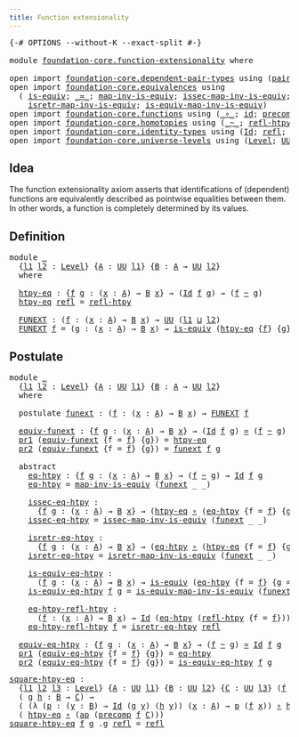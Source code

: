 ```yaml
---
title: Function extensionality
---
```


<pre class="Agda"><a id="49" class="Symbol">{-#</a> <a id="53" class="Keyword">OPTIONS</a> <a id="61" class="Pragma">--without-K</a> <a id="73" class="Pragma">--exact-split</a> <a id="87" class="Symbol">#-}</a>

<a id="92" class="Keyword">module</a> <a id="99" href="foundation-core.function-extensionality.html" class="Module">foundation-core.function-extensionality</a> <a id="139" class="Keyword">where</a>

<a id="146" class="Keyword">open</a> <a id="151" class="Keyword">import</a> <a id="158" href="foundation-core.dependent-pair-types.html" class="Module">foundation-core.dependent-pair-types</a> <a id="195" class="Keyword">using</a> <a id="201" class="Symbol">(</a><a id="202" href="foundation-core.dependent-pair-types.html#575" class="InductiveConstructor">pair</a><a id="206" class="Symbol">;</a> <a id="208" href="foundation-core.dependent-pair-types.html#592" class="Field">pr1</a><a id="211" class="Symbol">;</a> <a id="213" href="foundation-core.dependent-pair-types.html#604" class="Field">pr2</a><a id="216" class="Symbol">)</a>
<a id="218" class="Keyword">open</a> <a id="223" class="Keyword">import</a> <a id="230" href="foundation-core.equivalences.html" class="Module">foundation-core.equivalences</a> <a id="259" class="Keyword">using</a>
  <a id="267" class="Symbol">(</a> <a id="269" href="foundation-core.equivalences.html#1542" class="Function">is-equiv</a><a id="277" class="Symbol">;</a> <a id="279" href="foundation-core.equivalences.html#1607" class="Function Operator">_≃_</a><a id="282" class="Symbol">;</a> <a id="284" href="foundation-core.equivalences.html#4173" class="Function">map-inv-is-equiv</a><a id="300" class="Symbol">;</a> <a id="302" href="foundation-core.equivalences.html#4251" class="Function">issec-map-inv-is-equiv</a><a id="324" class="Symbol">;</a>
    <a id="330" href="foundation-core.equivalences.html#4381" class="Function">isretr-map-inv-is-equiv</a><a id="353" class="Symbol">;</a> <a id="355" href="foundation-core.equivalences.html#4706" class="Function">is-equiv-map-inv-is-equiv</a><a id="380" class="Symbol">)</a>
<a id="382" class="Keyword">open</a> <a id="387" class="Keyword">import</a> <a id="394" href="foundation-core.functions.html" class="Module">foundation-core.functions</a> <a id="420" class="Keyword">using</a> <a id="426" class="Symbol">(</a><a id="427" href="foundation-core.functions.html#407" class="Function Operator">_∘_</a><a id="430" class="Symbol">;</a> <a id="432" href="foundation-core.functions.html#309" class="Function">id</a><a id="434" class="Symbol">;</a> <a id="436" href="foundation-core.functions.html#925" class="Function">precomp</a><a id="443" class="Symbol">)</a>
<a id="445" class="Keyword">open</a> <a id="450" class="Keyword">import</a> <a id="457" href="foundation-core.homotopies.html" class="Module">foundation-core.homotopies</a> <a id="484" class="Keyword">using</a> <a id="490" class="Symbol">(</a><a id="491" href="foundation-core.homotopies.html#467" class="Function Operator">_~_</a><a id="494" class="Symbol">;</a> <a id="496" href="foundation-core.homotopies.html#632" class="Function">refl-htpy</a><a id="505" class="Symbol">)</a>
<a id="507" class="Keyword">open</a> <a id="512" class="Keyword">import</a> <a id="519" href="foundation-core.identity-types.html" class="Module">foundation-core.identity-types</a> <a id="550" class="Keyword">using</a> <a id="556" class="Symbol">(</a><a id="557" href="foundation-core.identity-types.html#641" class="Datatype">Id</a><a id="559" class="Symbol">;</a> <a id="561" href="foundation-core.identity-types.html#694" class="InductiveConstructor">refl</a><a id="565" class="Symbol">;</a> <a id="567" href="foundation-core.identity-types.html#2853" class="Function">ap</a><a id="569" class="Symbol">)</a>
<a id="571" class="Keyword">open</a> <a id="576" class="Keyword">import</a> <a id="583" href="foundation-core.universe-levels.html" class="Module">foundation-core.universe-levels</a> <a id="615" class="Keyword">using</a> <a id="621" class="Symbol">(</a><a id="622" href="Agda.Primitive.html#597" class="Postulate">Level</a><a id="627" class="Symbol">;</a> <a id="629" href="foundation-core.universe-levels.html#222" class="Primitive">UU</a><a id="631" class="Symbol">;</a> <a id="633" href="Agda.Primitive.html#810" class="Primitive Operator">_⊔_</a><a id="636" class="Symbol">)</a>
</pre>
## Idea

The function extensionality axiom asserts that identifications of (dependent) functions are equivalently described as pointwise equalities between them. In other words, a function is completely determined by its values.

## Definition

<pre class="Agda"><a id="896" class="Keyword">module</a> <a id="903" href="foundation-core.function-extensionality.html#903" class="Module">_</a>
  <a id="907" class="Symbol">{</a><a id="908" href="foundation-core.function-extensionality.html#908" class="Bound">l1</a> <a id="911" href="foundation-core.function-extensionality.html#911" class="Bound">l2</a> <a id="914" class="Symbol">:</a> <a id="916" href="Agda.Primitive.html#597" class="Postulate">Level</a><a id="921" class="Symbol">}</a> <a id="923" class="Symbol">{</a><a id="924" href="foundation-core.function-extensionality.html#924" class="Bound">A</a> <a id="926" class="Symbol">:</a> <a id="928" href="foundation-core.universe-levels.html#222" class="Primitive">UU</a> <a id="931" href="foundation-core.function-extensionality.html#908" class="Bound">l1</a><a id="933" class="Symbol">}</a> <a id="935" class="Symbol">{</a><a id="936" href="foundation-core.function-extensionality.html#936" class="Bound">B</a> <a id="938" class="Symbol">:</a> <a id="940" href="foundation-core.function-extensionality.html#924" class="Bound">A</a> <a id="942" class="Symbol">→</a> <a id="944" href="foundation-core.universe-levels.html#222" class="Primitive">UU</a> <a id="947" href="foundation-core.function-extensionality.html#911" class="Bound">l2</a><a id="949" class="Symbol">}</a>
  <a id="953" class="Keyword">where</a>
  
  <a id="964" href="foundation-core.function-extensionality.html#964" class="Function">htpy-eq</a> <a id="972" class="Symbol">:</a> <a id="974" class="Symbol">{</a><a id="975" href="foundation-core.function-extensionality.html#975" class="Bound">f</a> <a id="977" href="foundation-core.function-extensionality.html#977" class="Bound">g</a> <a id="979" class="Symbol">:</a> <a id="981" class="Symbol">(</a><a id="982" href="foundation-core.function-extensionality.html#982" class="Bound">x</a> <a id="984" class="Symbol">:</a> <a id="986" href="foundation-core.function-extensionality.html#924" class="Bound">A</a><a id="987" class="Symbol">)</a> <a id="989" class="Symbol">→</a> <a id="991" href="foundation-core.function-extensionality.html#936" class="Bound">B</a> <a id="993" href="foundation-core.function-extensionality.html#982" class="Bound">x</a><a id="994" class="Symbol">}</a> <a id="996" class="Symbol">→</a> <a id="998" class="Symbol">(</a><a id="999" href="foundation-core.identity-types.html#641" class="Datatype">Id</a> <a id="1002" href="foundation-core.function-extensionality.html#975" class="Bound">f</a> <a id="1004" href="foundation-core.function-extensionality.html#977" class="Bound">g</a><a id="1005" class="Symbol">)</a> <a id="1007" class="Symbol">→</a> <a id="1009" class="Symbol">(</a><a id="1010" href="foundation-core.function-extensionality.html#975" class="Bound">f</a> <a id="1012" href="foundation-core.homotopies.html#467" class="Function Operator">~</a> <a id="1014" href="foundation-core.function-extensionality.html#977" class="Bound">g</a><a id="1015" class="Symbol">)</a>
  <a id="1019" href="foundation-core.function-extensionality.html#964" class="Function">htpy-eq</a> <a id="1027" href="foundation-core.identity-types.html#694" class="InductiveConstructor">refl</a> <a id="1032" class="Symbol">=</a> <a id="1034" href="foundation-core.homotopies.html#632" class="Function">refl-htpy</a>

  <a id="1047" href="foundation-core.function-extensionality.html#1047" class="Function">FUNEXT</a> <a id="1054" class="Symbol">:</a> <a id="1056" class="Symbol">(</a><a id="1057" href="foundation-core.function-extensionality.html#1057" class="Bound">f</a> <a id="1059" class="Symbol">:</a> <a id="1061" class="Symbol">(</a><a id="1062" href="foundation-core.function-extensionality.html#1062" class="Bound">x</a> <a id="1064" class="Symbol">:</a> <a id="1066" href="foundation-core.function-extensionality.html#924" class="Bound">A</a><a id="1067" class="Symbol">)</a> <a id="1069" class="Symbol">→</a> <a id="1071" href="foundation-core.function-extensionality.html#936" class="Bound">B</a> <a id="1073" href="foundation-core.function-extensionality.html#1062" class="Bound">x</a><a id="1074" class="Symbol">)</a> <a id="1076" class="Symbol">→</a> <a id="1078" href="foundation-core.universe-levels.html#222" class="Primitive">UU</a> <a id="1081" class="Symbol">(</a><a id="1082" href="foundation-core.function-extensionality.html#908" class="Bound">l1</a> <a id="1085" href="Agda.Primitive.html#810" class="Primitive Operator">⊔</a> <a id="1087" href="foundation-core.function-extensionality.html#911" class="Bound">l2</a><a id="1089" class="Symbol">)</a>
  <a id="1093" href="foundation-core.function-extensionality.html#1047" class="Function">FUNEXT</a> <a id="1100" href="foundation-core.function-extensionality.html#1100" class="Bound">f</a> <a id="1102" class="Symbol">=</a> <a id="1104" class="Symbol">(</a><a id="1105" href="foundation-core.function-extensionality.html#1105" class="Bound">g</a> <a id="1107" class="Symbol">:</a> <a id="1109" class="Symbol">(</a><a id="1110" href="foundation-core.function-extensionality.html#1110" class="Bound">x</a> <a id="1112" class="Symbol">:</a> <a id="1114" href="foundation-core.function-extensionality.html#924" class="Bound">A</a><a id="1115" class="Symbol">)</a> <a id="1117" class="Symbol">→</a> <a id="1119" href="foundation-core.function-extensionality.html#936" class="Bound">B</a> <a id="1121" href="foundation-core.function-extensionality.html#1110" class="Bound">x</a><a id="1122" class="Symbol">)</a> <a id="1124" class="Symbol">→</a> <a id="1126" href="foundation-core.equivalences.html#1542" class="Function">is-equiv</a> <a id="1135" class="Symbol">(</a><a id="1136" href="foundation-core.function-extensionality.html#964" class="Function">htpy-eq</a> <a id="1144" class="Symbol">{</a><a id="1145" href="foundation-core.function-extensionality.html#1100" class="Bound">f</a><a id="1146" class="Symbol">}</a> <a id="1148" class="Symbol">{</a><a id="1149" href="foundation-core.function-extensionality.html#1105" class="Bound">g</a><a id="1150" class="Symbol">})</a>
</pre>
## Postulate

<pre class="Agda"><a id="1180" class="Keyword">module</a> <a id="1187" href="foundation-core.function-extensionality.html#1187" class="Module">_</a>
  <a id="1191" class="Symbol">{</a><a id="1192" href="foundation-core.function-extensionality.html#1192" class="Bound">l1</a> <a id="1195" href="foundation-core.function-extensionality.html#1195" class="Bound">l2</a> <a id="1198" class="Symbol">:</a> <a id="1200" href="Agda.Primitive.html#597" class="Postulate">Level</a><a id="1205" class="Symbol">}</a> <a id="1207" class="Symbol">{</a><a id="1208" href="foundation-core.function-extensionality.html#1208" class="Bound">A</a> <a id="1210" class="Symbol">:</a> <a id="1212" href="foundation-core.universe-levels.html#222" class="Primitive">UU</a> <a id="1215" href="foundation-core.function-extensionality.html#1192" class="Bound">l1</a><a id="1217" class="Symbol">}</a> <a id="1219" class="Symbol">{</a><a id="1220" href="foundation-core.function-extensionality.html#1220" class="Bound">B</a> <a id="1222" class="Symbol">:</a> <a id="1224" href="foundation-core.function-extensionality.html#1208" class="Bound">A</a> <a id="1226" class="Symbol">→</a> <a id="1228" href="foundation-core.universe-levels.html#222" class="Primitive">UU</a> <a id="1231" href="foundation-core.function-extensionality.html#1195" class="Bound">l2</a><a id="1233" class="Symbol">}</a>
  <a id="1237" class="Keyword">where</a>
  
  <a id="1248" class="Keyword">postulate</a> <a id="1258" href="foundation-core.function-extensionality.html#1258" class="Postulate">funext</a> <a id="1265" class="Symbol">:</a> <a id="1267" class="Symbol">(</a><a id="1268" href="foundation-core.function-extensionality.html#1268" class="Bound">f</a> <a id="1270" class="Symbol">:</a> <a id="1272" class="Symbol">(</a><a id="1273" href="foundation-core.function-extensionality.html#1273" class="Bound">x</a> <a id="1275" class="Symbol">:</a> <a id="1277" href="foundation-core.function-extensionality.html#1208" class="Bound">A</a><a id="1278" class="Symbol">)</a> <a id="1280" class="Symbol">→</a> <a id="1282" href="foundation-core.function-extensionality.html#1220" class="Bound">B</a> <a id="1284" href="foundation-core.function-extensionality.html#1273" class="Bound">x</a><a id="1285" class="Symbol">)</a> <a id="1287" class="Symbol">→</a> <a id="1289" href="foundation-core.function-extensionality.html#1047" class="Function">FUNEXT</a> <a id="1296" href="foundation-core.function-extensionality.html#1268" class="Bound">f</a>

  <a id="1301" href="foundation-core.function-extensionality.html#1301" class="Function">equiv-funext</a> <a id="1314" class="Symbol">:</a> <a id="1316" class="Symbol">{</a><a id="1317" href="foundation-core.function-extensionality.html#1317" class="Bound">f</a> <a id="1319" href="foundation-core.function-extensionality.html#1319" class="Bound">g</a> <a id="1321" class="Symbol">:</a> <a id="1323" class="Symbol">(</a><a id="1324" href="foundation-core.function-extensionality.html#1324" class="Bound">x</a> <a id="1326" class="Symbol">:</a> <a id="1328" href="foundation-core.function-extensionality.html#1208" class="Bound">A</a><a id="1329" class="Symbol">)</a> <a id="1331" class="Symbol">→</a> <a id="1333" href="foundation-core.function-extensionality.html#1220" class="Bound">B</a> <a id="1335" href="foundation-core.function-extensionality.html#1324" class="Bound">x</a><a id="1336" class="Symbol">}</a> <a id="1338" class="Symbol">→</a> <a id="1340" class="Symbol">(</a><a id="1341" href="foundation-core.identity-types.html#641" class="Datatype">Id</a> <a id="1344" href="foundation-core.function-extensionality.html#1317" class="Bound">f</a> <a id="1346" href="foundation-core.function-extensionality.html#1319" class="Bound">g</a><a id="1347" class="Symbol">)</a> <a id="1349" href="foundation-core.equivalences.html#1607" class="Function Operator">≃</a> <a id="1351" class="Symbol">(</a><a id="1352" href="foundation-core.function-extensionality.html#1317" class="Bound">f</a> <a id="1354" href="foundation-core.homotopies.html#467" class="Function Operator">~</a> <a id="1356" href="foundation-core.function-extensionality.html#1319" class="Bound">g</a><a id="1357" class="Symbol">)</a>
  <a id="1361" href="foundation-core.dependent-pair-types.html#592" class="Field">pr1</a> <a id="1365" class="Symbol">(</a><a id="1366" href="foundation-core.function-extensionality.html#1301" class="Function">equiv-funext</a> <a id="1379" class="Symbol">{</a><a id="1380" class="Argument">f</a> <a id="1382" class="Symbol">=</a> <a id="1384" href="foundation-core.function-extensionality.html#1384" class="Bound">f</a><a id="1385" class="Symbol">}</a> <a id="1387" class="Symbol">{</a><a id="1388" href="foundation-core.function-extensionality.html#1388" class="Bound">g</a><a id="1389" class="Symbol">})</a> <a id="1392" class="Symbol">=</a> <a id="1394" href="foundation-core.function-extensionality.html#964" class="Function">htpy-eq</a>
  <a id="1404" href="foundation-core.dependent-pair-types.html#604" class="Field">pr2</a> <a id="1408" class="Symbol">(</a><a id="1409" href="foundation-core.function-extensionality.html#1301" class="Function">equiv-funext</a> <a id="1422" class="Symbol">{</a><a id="1423" class="Argument">f</a> <a id="1425" class="Symbol">=</a> <a id="1427" href="foundation-core.function-extensionality.html#1427" class="Bound">f</a><a id="1428" class="Symbol">}</a> <a id="1430" class="Symbol">{</a><a id="1431" href="foundation-core.function-extensionality.html#1431" class="Bound">g</a><a id="1432" class="Symbol">})</a> <a id="1435" class="Symbol">=</a> <a id="1437" href="foundation-core.function-extensionality.html#1258" class="Postulate">funext</a> <a id="1444" href="foundation-core.function-extensionality.html#1427" class="Bound">f</a> <a id="1446" href="foundation-core.function-extensionality.html#1431" class="Bound">g</a>

  <a id="1451" class="Keyword">abstract</a>
    <a id="1464" href="foundation-core.function-extensionality.html#1464" class="Function">eq-htpy</a> <a id="1472" class="Symbol">:</a> <a id="1474" class="Symbol">{</a><a id="1475" href="foundation-core.function-extensionality.html#1475" class="Bound">f</a> <a id="1477" href="foundation-core.function-extensionality.html#1477" class="Bound">g</a> <a id="1479" class="Symbol">:</a> <a id="1481" class="Symbol">(</a><a id="1482" href="foundation-core.function-extensionality.html#1482" class="Bound">x</a> <a id="1484" class="Symbol">:</a> <a id="1486" href="foundation-core.function-extensionality.html#1208" class="Bound">A</a><a id="1487" class="Symbol">)</a> <a id="1489" class="Symbol">→</a> <a id="1491" href="foundation-core.function-extensionality.html#1220" class="Bound">B</a> <a id="1493" href="foundation-core.function-extensionality.html#1482" class="Bound">x</a><a id="1494" class="Symbol">}</a> <a id="1496" class="Symbol">→</a> <a id="1498" class="Symbol">(</a><a id="1499" href="foundation-core.function-extensionality.html#1475" class="Bound">f</a> <a id="1501" href="foundation-core.homotopies.html#467" class="Function Operator">~</a> <a id="1503" href="foundation-core.function-extensionality.html#1477" class="Bound">g</a><a id="1504" class="Symbol">)</a> <a id="1506" class="Symbol">→</a> <a id="1508" href="foundation-core.identity-types.html#641" class="Datatype">Id</a> <a id="1511" href="foundation-core.function-extensionality.html#1475" class="Bound">f</a> <a id="1513" href="foundation-core.function-extensionality.html#1477" class="Bound">g</a>
    <a id="1519" href="foundation-core.function-extensionality.html#1464" class="Function">eq-htpy</a> <a id="1527" class="Symbol">=</a> <a id="1529" href="foundation-core.equivalences.html#4173" class="Function">map-inv-is-equiv</a> <a id="1546" class="Symbol">(</a><a id="1547" href="foundation-core.function-extensionality.html#1258" class="Postulate">funext</a> <a id="1554" class="Symbol">_</a> <a id="1556" class="Symbol">_)</a>
  
    <a id="1566" href="foundation-core.function-extensionality.html#1566" class="Function">issec-eq-htpy</a> <a id="1580" class="Symbol">:</a>
      <a id="1588" class="Symbol">{</a><a id="1589" href="foundation-core.function-extensionality.html#1589" class="Bound">f</a> <a id="1591" href="foundation-core.function-extensionality.html#1591" class="Bound">g</a> <a id="1593" class="Symbol">:</a> <a id="1595" class="Symbol">(</a><a id="1596" href="foundation-core.function-extensionality.html#1596" class="Bound">x</a> <a id="1598" class="Symbol">:</a> <a id="1600" href="foundation-core.function-extensionality.html#1208" class="Bound">A</a><a id="1601" class="Symbol">)</a> <a id="1603" class="Symbol">→</a> <a id="1605" href="foundation-core.function-extensionality.html#1220" class="Bound">B</a> <a id="1607" href="foundation-core.function-extensionality.html#1596" class="Bound">x</a><a id="1608" class="Symbol">}</a> <a id="1610" class="Symbol">→</a> <a id="1612" class="Symbol">(</a><a id="1613" href="foundation-core.function-extensionality.html#964" class="Function">htpy-eq</a> <a id="1621" href="foundation-core.functions.html#407" class="Function Operator">∘</a> <a id="1623" class="Symbol">(</a><a id="1624" href="foundation-core.function-extensionality.html#1464" class="Function">eq-htpy</a> <a id="1632" class="Symbol">{</a><a id="1633" class="Argument">f</a> <a id="1635" class="Symbol">=</a> <a id="1637" href="foundation-core.function-extensionality.html#1589" class="Bound">f</a><a id="1638" class="Symbol">}</a> <a id="1640" class="Symbol">{</a><a id="1641" class="Argument">g</a> <a id="1643" class="Symbol">=</a> <a id="1645" href="foundation-core.function-extensionality.html#1591" class="Bound">g</a><a id="1646" class="Symbol">}))</a> <a id="1650" href="foundation-core.homotopies.html#467" class="Function Operator">~</a> <a id="1652" href="foundation-core.functions.html#309" class="Function">id</a>
    <a id="1659" href="foundation-core.function-extensionality.html#1566" class="Function">issec-eq-htpy</a> <a id="1673" class="Symbol">=</a> <a id="1675" href="foundation-core.equivalences.html#4251" class="Function">issec-map-inv-is-equiv</a> <a id="1698" class="Symbol">(</a><a id="1699" href="foundation-core.function-extensionality.html#1258" class="Postulate">funext</a> <a id="1706" class="Symbol">_</a> <a id="1708" class="Symbol">_)</a>
  
    <a id="1718" href="foundation-core.function-extensionality.html#1718" class="Function">isretr-eq-htpy</a> <a id="1733" class="Symbol">:</a>
      <a id="1741" class="Symbol">{</a><a id="1742" href="foundation-core.function-extensionality.html#1742" class="Bound">f</a> <a id="1744" href="foundation-core.function-extensionality.html#1744" class="Bound">g</a> <a id="1746" class="Symbol">:</a> <a id="1748" class="Symbol">(</a><a id="1749" href="foundation-core.function-extensionality.html#1749" class="Bound">x</a> <a id="1751" class="Symbol">:</a> <a id="1753" href="foundation-core.function-extensionality.html#1208" class="Bound">A</a><a id="1754" class="Symbol">)</a> <a id="1756" class="Symbol">→</a> <a id="1758" href="foundation-core.function-extensionality.html#1220" class="Bound">B</a> <a id="1760" href="foundation-core.function-extensionality.html#1749" class="Bound">x</a><a id="1761" class="Symbol">}</a> <a id="1763" class="Symbol">→</a> <a id="1765" class="Symbol">(</a><a id="1766" href="foundation-core.function-extensionality.html#1464" class="Function">eq-htpy</a> <a id="1774" href="foundation-core.functions.html#407" class="Function Operator">∘</a> <a id="1776" class="Symbol">(</a><a id="1777" href="foundation-core.function-extensionality.html#964" class="Function">htpy-eq</a> <a id="1785" class="Symbol">{</a><a id="1786" class="Argument">f</a> <a id="1788" class="Symbol">=</a> <a id="1790" href="foundation-core.function-extensionality.html#1742" class="Bound">f</a><a id="1791" class="Symbol">}</a> <a id="1793" class="Symbol">{</a><a id="1794" class="Argument">g</a> <a id="1796" class="Symbol">=</a> <a id="1798" href="foundation-core.function-extensionality.html#1744" class="Bound">g</a><a id="1799" class="Symbol">}))</a> <a id="1803" href="foundation-core.homotopies.html#467" class="Function Operator">~</a> <a id="1805" href="foundation-core.functions.html#309" class="Function">id</a>
    <a id="1812" href="foundation-core.function-extensionality.html#1718" class="Function">isretr-eq-htpy</a> <a id="1827" class="Symbol">=</a> <a id="1829" href="foundation-core.equivalences.html#4381" class="Function">isretr-map-inv-is-equiv</a> <a id="1853" class="Symbol">(</a><a id="1854" href="foundation-core.function-extensionality.html#1258" class="Postulate">funext</a> <a id="1861" class="Symbol">_</a> <a id="1863" class="Symbol">_)</a>

    <a id="1871" href="foundation-core.function-extensionality.html#1871" class="Function">is-equiv-eq-htpy</a> <a id="1888" class="Symbol">:</a>
      <a id="1896" class="Symbol">(</a><a id="1897" href="foundation-core.function-extensionality.html#1897" class="Bound">f</a> <a id="1899" href="foundation-core.function-extensionality.html#1899" class="Bound">g</a> <a id="1901" class="Symbol">:</a> <a id="1903" class="Symbol">(</a><a id="1904" href="foundation-core.function-extensionality.html#1904" class="Bound">x</a> <a id="1906" class="Symbol">:</a> <a id="1908" href="foundation-core.function-extensionality.html#1208" class="Bound">A</a><a id="1909" class="Symbol">)</a> <a id="1911" class="Symbol">→</a> <a id="1913" href="foundation-core.function-extensionality.html#1220" class="Bound">B</a> <a id="1915" href="foundation-core.function-extensionality.html#1904" class="Bound">x</a><a id="1916" class="Symbol">)</a> <a id="1918" class="Symbol">→</a> <a id="1920" href="foundation-core.equivalences.html#1542" class="Function">is-equiv</a> <a id="1929" class="Symbol">(</a><a id="1930" href="foundation-core.function-extensionality.html#1464" class="Function">eq-htpy</a> <a id="1938" class="Symbol">{</a><a id="1939" class="Argument">f</a> <a id="1941" class="Symbol">=</a> <a id="1943" href="foundation-core.function-extensionality.html#1897" class="Bound">f</a><a id="1944" class="Symbol">}</a> <a id="1946" class="Symbol">{</a><a id="1947" class="Argument">g</a> <a id="1949" class="Symbol">=</a> <a id="1951" href="foundation-core.function-extensionality.html#1899" class="Bound">g</a><a id="1952" class="Symbol">})</a>
    <a id="1959" href="foundation-core.function-extensionality.html#1871" class="Function">is-equiv-eq-htpy</a> <a id="1976" href="foundation-core.function-extensionality.html#1976" class="Bound">f</a> <a id="1978" href="foundation-core.function-extensionality.html#1978" class="Bound">g</a> <a id="1980" class="Symbol">=</a> <a id="1982" href="foundation-core.equivalences.html#4706" class="Function">is-equiv-map-inv-is-equiv</a> <a id="2008" class="Symbol">(</a><a id="2009" href="foundation-core.function-extensionality.html#1258" class="Postulate">funext</a> <a id="2016" class="Symbol">_</a> <a id="2018" class="Symbol">_)</a>

    <a id="2026" href="foundation-core.function-extensionality.html#2026" class="Function">eq-htpy-refl-htpy</a> <a id="2044" class="Symbol">:</a>
      <a id="2052" class="Symbol">(</a><a id="2053" href="foundation-core.function-extensionality.html#2053" class="Bound">f</a> <a id="2055" class="Symbol">:</a> <a id="2057" class="Symbol">(</a><a id="2058" href="foundation-core.function-extensionality.html#2058" class="Bound">x</a> <a id="2060" class="Symbol">:</a> <a id="2062" href="foundation-core.function-extensionality.html#1208" class="Bound">A</a><a id="2063" class="Symbol">)</a> <a id="2065" class="Symbol">→</a> <a id="2067" href="foundation-core.function-extensionality.html#1220" class="Bound">B</a> <a id="2069" href="foundation-core.function-extensionality.html#2058" class="Bound">x</a><a id="2070" class="Symbol">)</a> <a id="2072" class="Symbol">→</a> <a id="2074" href="foundation-core.identity-types.html#641" class="Datatype">Id</a> <a id="2077" class="Symbol">(</a><a id="2078" href="foundation-core.function-extensionality.html#1464" class="Function">eq-htpy</a> <a id="2086" class="Symbol">(</a><a id="2087" href="foundation-core.homotopies.html#632" class="Function">refl-htpy</a> <a id="2097" class="Symbol">{</a><a id="2098" class="Argument">f</a> <a id="2100" class="Symbol">=</a> <a id="2102" href="foundation-core.function-extensionality.html#2053" class="Bound">f</a><a id="2103" class="Symbol">}))</a> <a id="2107" href="foundation-core.identity-types.html#694" class="InductiveConstructor">refl</a>
    <a id="2116" href="foundation-core.function-extensionality.html#2026" class="Function">eq-htpy-refl-htpy</a> <a id="2134" href="foundation-core.function-extensionality.html#2134" class="Bound">f</a> <a id="2136" class="Symbol">=</a> <a id="2138" href="foundation-core.function-extensionality.html#1718" class="Function">isretr-eq-htpy</a> <a id="2153" href="foundation-core.identity-types.html#694" class="InductiveConstructor">refl</a>

  <a id="2161" href="foundation-core.function-extensionality.html#2161" class="Function">equiv-eq-htpy</a> <a id="2175" class="Symbol">:</a> <a id="2177" class="Symbol">{</a><a id="2178" href="foundation-core.function-extensionality.html#2178" class="Bound">f</a> <a id="2180" href="foundation-core.function-extensionality.html#2180" class="Bound">g</a> <a id="2182" class="Symbol">:</a> <a id="2184" class="Symbol">(</a><a id="2185" href="foundation-core.function-extensionality.html#2185" class="Bound">x</a> <a id="2187" class="Symbol">:</a> <a id="2189" href="foundation-core.function-extensionality.html#1208" class="Bound">A</a><a id="2190" class="Symbol">)</a> <a id="2192" class="Symbol">→</a> <a id="2194" href="foundation-core.function-extensionality.html#1220" class="Bound">B</a> <a id="2196" href="foundation-core.function-extensionality.html#2185" class="Bound">x</a><a id="2197" class="Symbol">}</a> <a id="2199" class="Symbol">→</a> <a id="2201" class="Symbol">(</a><a id="2202" href="foundation-core.function-extensionality.html#2178" class="Bound">f</a> <a id="2204" href="foundation-core.homotopies.html#467" class="Function Operator">~</a> <a id="2206" href="foundation-core.function-extensionality.html#2180" class="Bound">g</a><a id="2207" class="Symbol">)</a> <a id="2209" href="foundation-core.equivalences.html#1607" class="Function Operator">≃</a> <a id="2211" href="foundation-core.identity-types.html#641" class="Datatype">Id</a> <a id="2214" href="foundation-core.function-extensionality.html#2178" class="Bound">f</a> <a id="2216" href="foundation-core.function-extensionality.html#2180" class="Bound">g</a>
  <a id="2220" href="foundation-core.dependent-pair-types.html#592" class="Field">pr1</a> <a id="2224" class="Symbol">(</a><a id="2225" href="foundation-core.function-extensionality.html#2161" class="Function">equiv-eq-htpy</a> <a id="2239" class="Symbol">{</a><a id="2240" class="Argument">f</a> <a id="2242" class="Symbol">=</a> <a id="2244" href="foundation-core.function-extensionality.html#2244" class="Bound">f</a><a id="2245" class="Symbol">}</a> <a id="2247" class="Symbol">{</a><a id="2248" href="foundation-core.function-extensionality.html#2248" class="Bound">g</a><a id="2249" class="Symbol">})</a> <a id="2252" class="Symbol">=</a> <a id="2254" href="foundation-core.function-extensionality.html#1464" class="Function">eq-htpy</a>
  <a id="2264" href="foundation-core.dependent-pair-types.html#604" class="Field">pr2</a> <a id="2268" class="Symbol">(</a><a id="2269" href="foundation-core.function-extensionality.html#2161" class="Function">equiv-eq-htpy</a> <a id="2283" class="Symbol">{</a><a id="2284" class="Argument">f</a> <a id="2286" class="Symbol">=</a> <a id="2288" href="foundation-core.function-extensionality.html#2288" class="Bound">f</a><a id="2289" class="Symbol">}</a> <a id="2291" class="Symbol">{</a><a id="2292" href="foundation-core.function-extensionality.html#2292" class="Bound">g</a><a id="2293" class="Symbol">})</a> <a id="2296" class="Symbol">=</a> <a id="2298" href="foundation-core.function-extensionality.html#1871" class="Function">is-equiv-eq-htpy</a> <a id="2315" href="foundation-core.function-extensionality.html#2288" class="Bound">f</a> <a id="2317" href="foundation-core.function-extensionality.html#2292" class="Bound">g</a>
</pre>
<pre class="Agda"><a id="square-htpy-eq"></a><a id="2332" href="foundation-core.function-extensionality.html#2332" class="Function">square-htpy-eq</a> <a id="2347" class="Symbol">:</a>
  <a id="2351" class="Symbol">{</a><a id="2352" href="foundation-core.function-extensionality.html#2352" class="Bound">l1</a> <a id="2355" href="foundation-core.function-extensionality.html#2355" class="Bound">l2</a> <a id="2358" href="foundation-core.function-extensionality.html#2358" class="Bound">l3</a> <a id="2361" class="Symbol">:</a> <a id="2363" href="Agda.Primitive.html#597" class="Postulate">Level</a><a id="2368" class="Symbol">}</a> <a id="2370" class="Symbol">{</a><a id="2371" href="foundation-core.function-extensionality.html#2371" class="Bound">A</a> <a id="2373" class="Symbol">:</a> <a id="2375" href="foundation-core.universe-levels.html#222" class="Primitive">UU</a> <a id="2378" href="foundation-core.function-extensionality.html#2352" class="Bound">l1</a><a id="2380" class="Symbol">}</a> <a id="2382" class="Symbol">{</a><a id="2383" href="foundation-core.function-extensionality.html#2383" class="Bound">B</a> <a id="2385" class="Symbol">:</a> <a id="2387" href="foundation-core.universe-levels.html#222" class="Primitive">UU</a> <a id="2390" href="foundation-core.function-extensionality.html#2355" class="Bound">l2</a><a id="2392" class="Symbol">}</a> <a id="2394" class="Symbol">{</a><a id="2395" href="foundation-core.function-extensionality.html#2395" class="Bound">C</a> <a id="2397" class="Symbol">:</a> <a id="2399" href="foundation-core.universe-levels.html#222" class="Primitive">UU</a> <a id="2402" href="foundation-core.function-extensionality.html#2358" class="Bound">l3</a><a id="2404" class="Symbol">}</a> <a id="2406" class="Symbol">(</a><a id="2407" href="foundation-core.function-extensionality.html#2407" class="Bound">f</a> <a id="2409" class="Symbol">:</a> <a id="2411" href="foundation-core.function-extensionality.html#2371" class="Bound">A</a> <a id="2413" class="Symbol">→</a> <a id="2415" href="foundation-core.function-extensionality.html#2383" class="Bound">B</a><a id="2416" class="Symbol">)</a> <a id="2418" class="Symbol">→</a>
  <a id="2422" class="Symbol">(</a> <a id="2424" href="foundation-core.function-extensionality.html#2424" class="Bound">g</a> <a id="2426" href="foundation-core.function-extensionality.html#2426" class="Bound">h</a> <a id="2428" class="Symbol">:</a> <a id="2430" href="foundation-core.function-extensionality.html#2383" class="Bound">B</a> <a id="2432" class="Symbol">→</a> <a id="2434" href="foundation-core.function-extensionality.html#2395" class="Bound">C</a><a id="2435" class="Symbol">)</a> <a id="2437" class="Symbol">→</a>
  <a id="2441" class="Symbol">(</a> <a id="2443" class="Symbol">(λ</a> <a id="2446" class="Symbol">(</a><a id="2447" href="foundation-core.function-extensionality.html#2447" class="Bound">p</a> <a id="2449" class="Symbol">:</a> <a id="2451" class="Symbol">(</a><a id="2452" href="foundation-core.function-extensionality.html#2452" class="Bound">y</a> <a id="2454" class="Symbol">:</a> <a id="2456" href="foundation-core.function-extensionality.html#2383" class="Bound">B</a><a id="2457" class="Symbol">)</a> <a id="2459" class="Symbol">→</a> <a id="2461" href="foundation-core.identity-types.html#641" class="Datatype">Id</a> <a id="2464" class="Symbol">(</a><a id="2465" href="foundation-core.function-extensionality.html#2424" class="Bound">g</a> <a id="2467" href="foundation-core.function-extensionality.html#2452" class="Bound">y</a><a id="2468" class="Symbol">)</a> <a id="2470" class="Symbol">(</a><a id="2471" href="foundation-core.function-extensionality.html#2426" class="Bound">h</a> <a id="2473" href="foundation-core.function-extensionality.html#2452" class="Bound">y</a><a id="2474" class="Symbol">))</a> <a id="2477" class="Symbol">(</a><a id="2478" href="foundation-core.function-extensionality.html#2478" class="Bound">x</a> <a id="2480" class="Symbol">:</a> <a id="2482" href="foundation-core.function-extensionality.html#2371" class="Bound">A</a><a id="2483" class="Symbol">)</a> <a id="2485" class="Symbol">→</a> <a id="2487" href="foundation-core.function-extensionality.html#2447" class="Bound">p</a> <a id="2489" class="Symbol">(</a><a id="2490" href="foundation-core.function-extensionality.html#2407" class="Bound">f</a> <a id="2492" href="foundation-core.function-extensionality.html#2478" class="Bound">x</a><a id="2493" class="Symbol">))</a> <a id="2496" href="foundation-core.functions.html#407" class="Function Operator">∘</a> <a id="2498" href="foundation-core.function-extensionality.html#964" class="Function">htpy-eq</a><a id="2505" class="Symbol">)</a> <a id="2507" href="foundation-core.homotopies.html#467" class="Function Operator">~</a>
  <a id="2511" class="Symbol">(</a> <a id="2513" href="foundation-core.function-extensionality.html#964" class="Function">htpy-eq</a> <a id="2521" href="foundation-core.functions.html#407" class="Function Operator">∘</a> <a id="2523" class="Symbol">(</a><a id="2524" href="foundation-core.identity-types.html#2853" class="Function">ap</a> <a id="2527" class="Symbol">(</a><a id="2528" href="foundation-core.functions.html#925" class="Function">precomp</a> <a id="2536" href="foundation-core.function-extensionality.html#2407" class="Bound">f</a> <a id="2538" href="foundation-core.function-extensionality.html#2395" class="Bound">C</a><a id="2539" class="Symbol">)))</a>
<a id="2543" href="foundation-core.function-extensionality.html#2332" class="Function">square-htpy-eq</a> <a id="2558" href="foundation-core.function-extensionality.html#2558" class="Bound">f</a> <a id="2560" href="foundation-core.function-extensionality.html#2560" class="Bound">g</a> <a id="2562" class="DottedPattern Symbol">.</a><a id="2563" href="foundation-core.function-extensionality.html#2560" class="DottedPattern Bound">g</a> <a id="2565" href="foundation-core.identity-types.html#694" class="InductiveConstructor">refl</a> <a id="2570" class="Symbol">=</a> <a id="2572" href="foundation-core.identity-types.html#694" class="InductiveConstructor">refl</a>
</pre>
